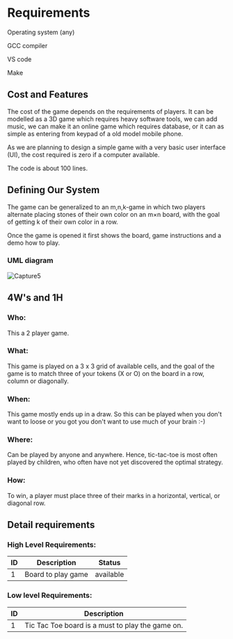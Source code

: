 # Requirements

Operating system (any)

GCC compiler

VS code

Make 


   
## Cost and Features
The cost of the game depends on the requirements of players. It can be modelled as a 3D game which requires heavy software tools, we can add music, we can make it an online game which requires database, or it can as simple as entering from keypad of a old model mobile phone. 

As we are planning to design a simple game with a very basic user interface (UI), the cost required is zero if a computer available.

The code is about 100 lines.

## Defining Our System
The game can be generalized to an m,n,k-game in which two players alternate placing stones of their own color on an m×n board, with the goal of getting k of their own color in a row.

Once the game is opened it first shows the board, game instructions and a demo how to play.

### UML diagram

![Capture5](https://user-images.githubusercontent.com/80679363/114272398-a3f9d180-9a33-11eb-8890-a06213116f3d.PNG)

## 4W's and 1H
### Who:
This a 2 player game.

### What:
This game is played on a 3 x 3 grid of available cells, and the goal of the game is to match three of your tokens (X or O) on the board in a row, column or diagonally.

### When:
This game mostly ends up in a draw. So this can be played when you don't want to loose or you got you don't want to use much of your brain :-)

### Where:
Can be played by anyone and anywhere. Hence, tic-tac-toe is most often played by children, who often have not yet discovered the optimal strategy.

### How:
To win, a player must place three of their marks in a horizontal, vertical, or diagonal row.

## Detail requirements
### High Level Requirements:

ID      | Description        | Status
--------|--------------------|----------
1       | Board to play game | available

### Low level Requirements:
ID      | Description        
--------|---------------------------------------------
1       | Tic Tac Toe board is a must to play the game on.

